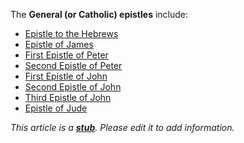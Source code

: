 The **General (or Catholic) epistles** include:

-   [Epistle to the Hebrews](Epistle_to_the_Hebrews "Epistle to the Hebrews")
-   [Epistle of James](Epistle_of_James "Epistle of James")
-   [First Epistle of Peter](First_Epistle_of_Peter "First Epistle of Peter")
-   [Second Epistle of Peter](Second_Epistle_of_Peter "Second Epistle of Peter")
-   [First Epistle of John](First_Epistle_of_John "First Epistle of John")
-   [Second Epistle of John](Second_Epistle_of_John "Second Epistle of John")
-   [Third Epistle of John](Third_Epistle_of_John "Third Epistle of John")
-   [Epistle of Jude](Epistle_of_Jude "Epistle of Jude")

*This article is a **[stub](http://www.theopedia.com/Category:Theopedia_stubs "Category:Theopedia stubs")**. Please edit it to add information.*


